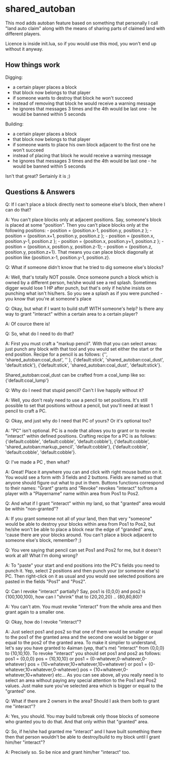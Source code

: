shared_autoban
==============

This mod adds autoban feature based on something that personally I call "land auto claim" along with 
the means of sharing parts of claimed land with different players.

Licence is inside init.lua, so if you would use this mod, you won't end up without it anyway.

How things work
---------------

Digging:
- a certain player places a block
- that block now belongs to that player
- if someone wants to destroy that block he won't succeed
- instead of removing that block he would receive a warning message
- he ignores that messages 3 times and the 4th would be last one - he would be banned within 5 seconds

Building:
- a certain player places a block
- that block now belongs to that player
- if someone wants to place his own block adjacent to the first one he won't succeed
- instead of placing that block he would receive a warning message
- he ignores that messages 3 times and the 4th would be last one - he would be banned within 5 seconds

Isn't that great? Sertainly it is ;)

Questions & Answers
-------------------

Q: If I can't place a block directly next to someone else's block, then where I can do that? 

A: You can't place blocks only at adjacent positions. Say, someone's block is placed at some "position".
   Then you can't place blocks only at the following positions:
        - position = {position.x-1, position.y,   position.z  };
        - position = {position.x+1, position.y,   position.z  };
        - position = {position.x,   position.y-1, position.z  };
        - position = {position.x,   position.y+1, position.z  };
        - position = {position.x,   position.y,   position.z-1};
        - position = {position.z,   position.y,   position.z+1}.
   That means you can place block diagonally at position like {position.x-1, position.y-1, position.z}.

Q: What if someone didn't know that he tried to dig someone else's blocks? 

A: Well, that's totally NOT possile. Once someone punch a block which is owned by a different person,
   he/she would see a red splash. Sometimes digger would lose 1 HP after punch, but that's only 
   if he/she insists on punching what isn't his/hers. 
   So you see a splash as if you were punched - you know that you're at someone's place

Q: Okay, but what if I want to build stuff WITH someone's help? Is there any way to grant "interact" within 
   a certain area to a certain player? 

A: Of cource there is! 

Q: So, what do I need to do that? 

A: First you must craft a "markup pencil". With that you can select areas: just punch
   any block with that tool and you would set either the start or the end position. 
   Recipe for a pencil is as follows:
    {'',              'shared_autoban:coal_dust',   ''           },
		{'default:stick', 'shared_autoban:coal_dust', 'default:stick'},
		{'default:stick', 'shared_autoban:coal_dust', 'default:stick'}.

   Shared_autoban:coal_dust can be crafted from a coal_lump like so:
   {'default:coal_lump'}

Q: Why do I need that stupid pencil? Can't I live happily without it? 

A: Well, you don't realy need to use a pencil to set positions. It's still possible to set that positions 
   without a pencil, but you'll need at least 1 pencil to craft a PC.

Q: Okay, and just why do I need that PC of yours? Or it's optional too? 

A: "PC" isn't optional. PC is a node that allows you to grant or to revoke "interact" within defined positions. 
    Crafting recipe for a PC is as follows:
  	{'default:cobble',  'default:cobble',               'default:cobble'},
		{'default:cobble',  'shared_autoban:markup_pencil', 'default:cobble'},
		{'default:cobble',  'default:cobble',               'default:cobble'}.

Q: I've made a PC , then what? 

A: Great! Place it anywhere you can and click with right mouse button on it. 
   You would see a form with 3 fields and 2 buttons. Fields are named so that anyone should figure out
   what to put in them. Buttons functions correspond to their names: "Grant" grants and "Revoke" revokes
   "interact" to/from a player with a "Playername" name within area from Pos1 to Pos2.   

Q: And what if I grant "interact" within my land, so that "granted" area would be within "non-granted"? 

A: If you grant someone not all of your land, then that very "someone" would be able to destroy your 
blocks within area from Pos1 to Pos2, but he/she won't be able to place a block near the edge of "granded"
   area, 'cause there are your blocks around. You can't place a block adjacent to someone else's block, 
   remember? ;)

Q: You vere saying that pencil can set Pos1 and Pos2 for me, but it doesn't work at all! What I'm doing wrong? 

A: To "paste" your start and end positions into the PC's fields you need to punch it. Yep, select 2 positions 
   and then punch your (or someone else's) PC. Then right-click on it as usual and you would see selected 
   positions are pasted in the fields "Pos1" and "Pos2".

Q: Can I revoke "interact" partially? Say, pos1 is {0,0,0} and pos2 is {100,100,100}, how can I "shrink" that
   to {20,20,20} .. {80,80,80}? 

A: You can't atm. You must revoke "interact" from the whole area and then grant again to a smaller one.

Q: Okay, how do I revoke "interact"? 

A: Just select pos1 and pos2 so that one of them would be smaller or equal to the pos1 of the granted area and 
   the second one would be bigger or equal to the pos2 of the granted area.
   To make it simplier to understand, let's say you have granted to 4aiman (yep, that's me) "interact" 
   from {0,0,0} to {10,10,10}.
   To revoke "interact" you should set pos1 and pos2 as follows:
      pos1 = {0,0,0} pos = {10,10,10} 
   or
      pos1 = {0-whatever,0-whatever,0-whatever} pos = {10+whatever,10+whatever,10+whatever} 
   or 
      pos1 = {0-whatever,10+whatever,0-whatever} pos = {10+whatever,0-whatever,10+whatever} 
   etc...
   As you can see above, all you really need is to select an area without paying any special attention 
   to the Pos1 and Pos2 values. Just make sure you've selected area which is bigger or equal to the "granted" one.

Q: What if there are 2 owners in the area? Should I ask them both to grant me "interact"? 

A: Yes, you should. You may build to/break only those blocks of someone who granted you to do that.
   And that only within that "granted" area.

Q: So, if he/she had granted me "interact" and I have built something there then that person wouldn't be able to 
   destroy/build to my block until I grant him/her "interact"? 

A: Precisely so. So be nice and grant him/her "interact" too.
